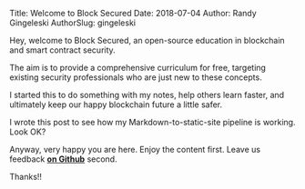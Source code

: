 Title: Welcome to Block Secured
Date: 2018-07-04
Author: Randy Gingeleski
AuthorSlug: gingeleski

Hey, welcome to Block Secured, an open-source education in blockchain and smart contract security.

The aim is to provide a comprehensive curriculum for free, targeting existing security professionals who are just new to these concepts.

I started this to do something with my notes, help others learn faster, and ultimately keep our happy blockchain future a little safer.

I wrote this post to see how my Markdown-to-static-site pipeline is working. Look OK?

Anyway, very happy you are here. Enjoy the content first. Leave us feedback [**on Github**](https://github.com/blocksecured/blocksecured) second.

Thanks!!
